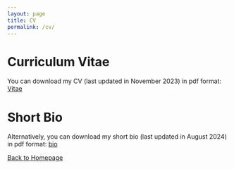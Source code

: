 ```yaml
---
layout: page
title: CV
permalink: /cv/
---
```


# Curriculum Vitae

You can download my CV (last updated in November 2023) in pdf format: [Vitae](CV_new.pdf)

# Short Bio

Alternatively, you can download my short bio (last updated in August 2024) in pdf format: [bio](Short_bio.pdf)



[Back to Homepage](index.md)
